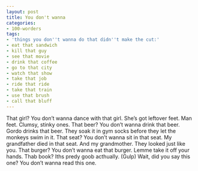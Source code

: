 ```yaml
---
layout: post
title: You don't wanna
categories:
- 100-worders
tags:
- 'things you don''t wanna do that didn''t make the cut:'
- eat that sandwich
- kill that guy
- see that movie
- drink that coffee
- go to that city
- watch that show
- take that job
- ride that ride
- take that train
- use that brush
- call that bluff
---
```

That girl? You don’t wanna dance with that girl. She’s got leftover feet. Man feet. Clumsy, stinky ones.
That beer? You don’t wanna drink that beer. Gordo drinks that beer. They soak it in gym socks before they let the monkeys swim in it.
That seat? You don’t wanna sit in that seat. My grandfather died in that seat. And my grandmother. They looked just like you.
That burger? You don’t wanna eat that burger. Lemme take it off your hands.
Thab book? Iths predy goob acthually. (Gulp) Wait, did you say this one? You don’t wanna read this one.
